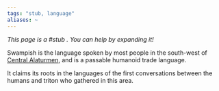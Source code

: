 ```yaml
---
tags: "stub, language"
aliases: ~
---
```


*This page is a #stub . You can help by expanding it!*

Swampish is the language spoken by most people in the south-west of [Central Alaturmen](..\..\..\Inner\Alaturmen\Places\Central%20Alaturmen.md), and is a passable humanoid trade language.

It claims its roots in the languages of the first conversations between the humans and triton who gathered in this area.
